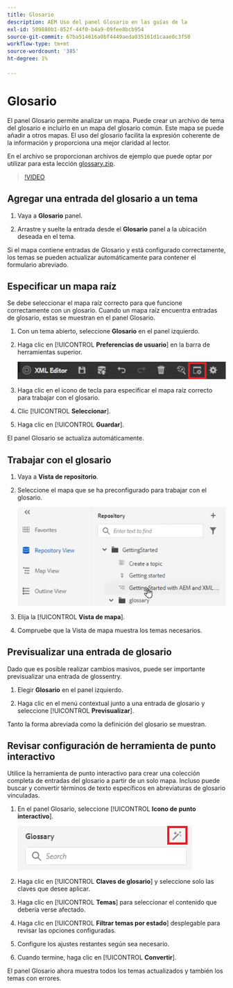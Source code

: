 ```yaml
---
title: Glosario
description: AEM Uso del panel Glosario en las guías de la
exl-id: 509880b1-852f-44f0-b4a9-09fee8bcb954
source-git-commit: 67ba514616a0bf4449aeda035161d1caae0c3f50
workflow-type: tm+mt
source-wordcount: '385'
ht-degree: 1%

---
```


# Glosario

El panel Glosario permite analizar un mapa. Puede crear un archivo de tema del glosario e incluirlo en un mapa del glosario común. Este mapa se puede añadir a otros mapas. El uso del glosario facilita la expresión coherente de la información y proporciona una mejor claridad al lector.

En el archivo se proporcionan archivos de ejemplo que puede optar por utilizar para esta lección [glossary.zip](assets/glossary.zip).

>[!VIDEO](https://video.tv.adobe.com/v/342765?quality=12&learn=on)

## Agregar una entrada del glosario a un tema

1. Vaya a **Glosario** panel.

1. Arrastre y suelte la entrada desde el **Glosario** panel a la ubicación deseada en el tema.

Si el mapa contiene entradas de Glosario y está configurado correctamente, los temas se pueden actualizar automáticamente para contener el formulario abreviado.

## Especificar un mapa raíz

Se debe seleccionar el mapa raíz correcto para que funcione correctamente con un glosario. Cuando un mapa raíz encuentra entradas de glosario, estas se muestran en el panel Glosario.

1. Con un tema abierto, seleccione **Glosario** en el panel izquierdo.

1. Haga clic en [!UICONTROL **Preferencias de usuario**] en la barra de herramientas superior.

   ![Icono de preferencias de usuario](images/reuse/user-prefs-icon.png)

1. Haga clic en el icono de tecla para especificar el mapa raíz correcto para trabajar con el glosario.

1. Clic [!UICONTROL **Seleccionar**].

1. Haga clic en [!UICONTROL **Guardar**].

El panel Glosario se actualiza automáticamente.

## Trabajar con el glosario

1. Vaya a **Vista de repositorio**.

1. Seleccione el mapa que se ha preconfigurado para trabajar con el glosario.

   ![Icono de mapa de preconfiguración](images/lesson-10/preconfig-map.png)

1. Elija la [!UICONTROL **Vista de mapa**].

1. Compruebe que la Vista de mapa muestra los temas necesarios.

## Previsualizar una entrada de glosario

Dado que es posible realizar cambios masivos, puede ser importante previsualizar una entrada de glossentry.

1. Elegir **Glosario** en el panel izquierdo.

1. Haga clic en el menú contextual junto a una entrada de glosario y seleccione [!UICONTROL **Previsualizar**].

Tanto la forma abreviada como la definición del glosario se muestran.

## Revisar configuración de herramienta de punto interactivo

Utilice la herramienta de punto interactivo para crear una colección completa de entradas del glosario a partir de un solo mapa. Incluso puede buscar y convertir términos de texto específicos en abreviaturas de glosario vinculadas.

1. En el panel Glosario, seleccione [!UICONTROL **Icono de punto interactivo**].

   ![Icono de punto interactivo](images/lesson-10/hotspot-icon.png)

1. Haga clic en [!UICONTROL **Claves de glosario**] y seleccione solo las claves que desee aplicar.

1. Haga clic en [!UICONTROL **Temas**] para seleccionar el contenido que debería verse afectado.

1. Haga clic en [!UICONTROL **Filtrar temas por estado**] desplegable para revisar las opciones configuradas.

1. Configure los ajustes restantes según sea necesario.

1. Cuando termine, haga clic en [!UICONTROL **Convertir**].

El panel Glosario ahora muestra todos los temas actualizados y también los temas con errores.
